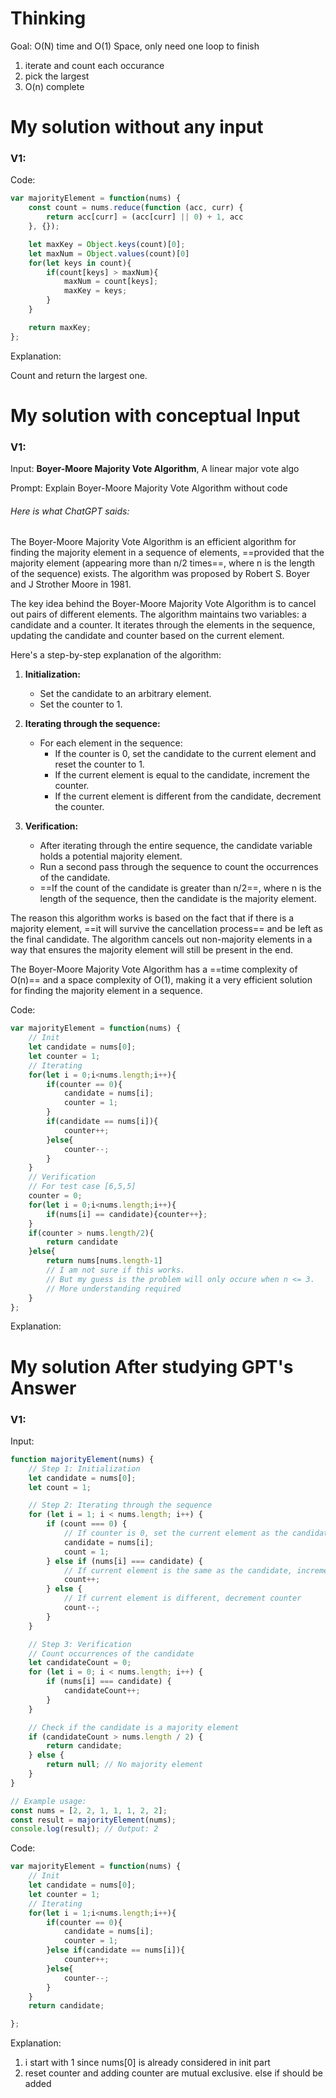 # Thinking

Goal: O(N) time and O(1) Space, only need one loop to finish
1. iterate and count each occurance
2. pick the largest
3. O(n) complete

# My solution without any input

### V1:
Code:
```js
var majorityElement = function(nums) {
    const count = nums.reduce(function (acc, curr) {
        return acc[curr] = (acc[curr] || 0) + 1, acc
    }, {});

	let maxKey = Object.keys(count)[0];
    let maxNum = Object.values(count)[0]
    for(let keys in count){
        if(count[keys] > maxNum){
            maxNum = count[keys];
            maxKey = keys;
        }
    }

    return maxKey;
};
```
Explanation:

Count and return the largest one. 
# My solution with conceptual Input

### V1: 
Input:
**Boyer-Moore Majority Vote Algorithm**, A linear major vote algo

Prompt: Explain Boyer-Moore Majority Vote Algorithm without code
###### Here is what ChatGPT saids:
The Boyer-Moore Majority Vote Algorithm is an efficient algorithm for finding the majority element in a sequence of elements, ==provided that the majority element (appearing more than n/2 times==, where n is the length of the sequence) exists. The algorithm was proposed by Robert S. Boyer and J Strother Moore in 1981.

The key idea behind the Boyer-Moore Majority Vote Algorithm is to cancel out pairs of different elements. The algorithm maintains two variables: a candidate and a counter. It iterates through the elements in the sequence, updating the candidate and counter based on the current element.

Here's a step-by-step explanation of the algorithm:

1. **Initialization:**
   - Set the candidate to an arbitrary element.
   - Set the counter to 1.

2. **Iterating through the sequence:**
   - For each element in the sequence:
     - If the counter is 0, set the candidate to the current element and reset the counter to 1.
     - If the current element is equal to the candidate, increment the counter.
     - If the current element is different from the candidate, decrement the counter.

3. **Verification:**
   - After iterating through the entire sequence, the candidate variable holds a potential majority element.
   - Run a second pass through the sequence to count the occurrences of the candidate.
   - ==If the count of the candidate is greater than n/2==, where n is the length of the sequence, then the candidate is the majority element.

The reason this algorithm works is based on the fact that if there is a majority element, ==it will survive the cancellation process== and be left as the final candidate. The algorithm cancels out non-majority elements in a way that ensures the majority element will still be present in the end.

The Boyer-Moore Majority Vote Algorithm has a ==time complexity of O(n)== and a space complexity of O(1), making it a very efficient solution for finding the majority element in a sequence.


Code:
```js
var majorityElement = function(nums) {
    // Init
    let candidate = nums[0];
    let counter = 1;
    // Iterating
    for(let i = 0;i<nums.length;i++){
        if(counter == 0){
            candidate = nums[i];
            counter = 1;
        }
        if(candidate == nums[i]){
            counter++;
        }else{
            counter--;
        }
    }
    // Verification
    // For test case [6,5,5]
    counter = 0;
    for(let i = 0;i<nums.length;i++){
        if(nums[i] == candidate){counter++};
    }
    if(counter > nums.length/2){
        return candidate
    }else{
        return nums[nums.length-1]
        // I am not sure if this works.
        // But my guess is the problem will only occure when n <= 3.
        // More understanding required
    }
};
```
Explanation:

# My solution After studying GPT's Answer

### V1: 
Input:
```js
function majorityElement(nums) {
    // Step 1: Initialization
    let candidate = nums[0];
    let count = 1;

    // Step 2: Iterating through the sequence
    for (let i = 1; i < nums.length; i++) {
        if (count === 0) {
            // If counter is 0, set the current element as the candidate and reset counter
            candidate = nums[i];
            count = 1;
        } else if (nums[i] === candidate) {
            // If current element is the same as the candidate, increment counter
            count++;
        } else {
            // If current element is different, decrement counter
            count--;
        }
    }

    // Step 3: Verification
    // Count occurrences of the candidate
    let candidateCount = 0;
    for (let i = 0; i < nums.length; i++) {
        if (nums[i] === candidate) {
            candidateCount++;
        }
    }

    // Check if the candidate is a majority element
    if (candidateCount > nums.length / 2) {
        return candidate;
    } else {
        return null; // No majority element
    }
}

// Example usage:
const nums = [2, 2, 1, 1, 1, 2, 2];
const result = majorityElement(nums);
console.log(result); // Output: 2
```

Code:
```js
var majorityElement = function(nums) {
    // Init
    let candidate = nums[0];
    let counter = 1;
    // Iterating
    for(let i = 1;i<nums.length;i++){
        if(counter == 0){
            candidate = nums[i];
            counter = 1;
        }else if(candidate == nums[i]){
            counter++;
        }else{
            counter--;
        }
    }
    return candidate;

};
```
Explanation:

1. i start with 1 since nums[0] is already considered in init part
2. reset counter and adding counter are mutual exclusive. else if should be added